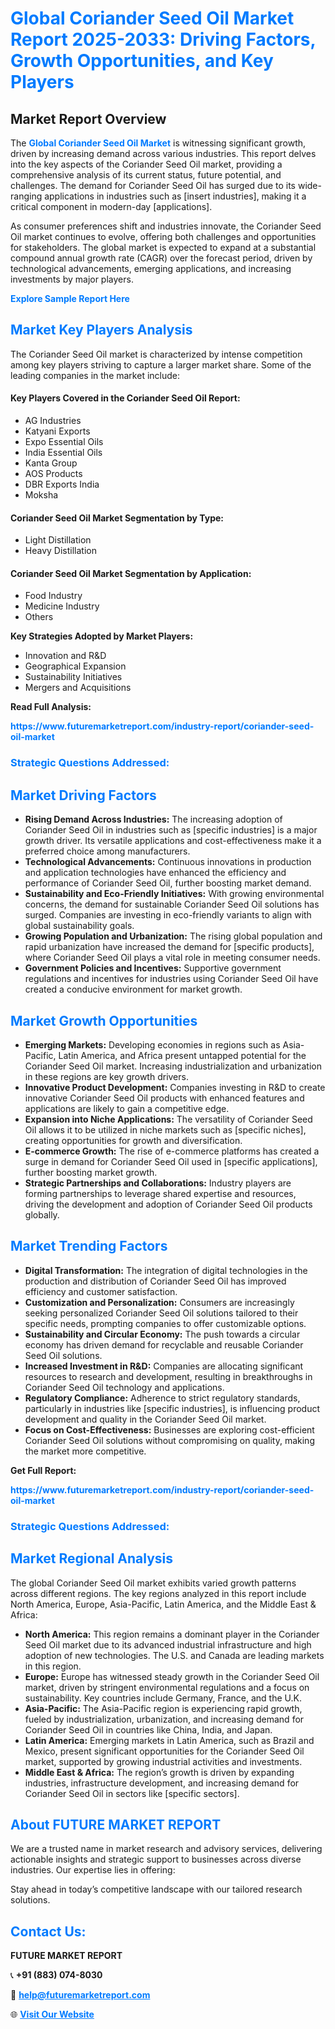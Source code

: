 <h1 style="color: #007BFF;">Global Coriander Seed Oil Market Report 2025-2033: Driving Factors, Growth Opportunities, and Key Players</h1>

<section id="overview">
<h2>Market Report Overview</h2>
<p>The <a href="https://www.futuremarketreport.com/industry-report/coriander-seed-oil-market" style="color: #007BFF; text-decoration: none;"><strong>Global Coriander Seed Oil Market</strong></a> is witnessing significant growth, driven by increasing demand across various industries. This report delves into the key aspects of the Coriander Seed Oil market, providing a comprehensive analysis of its current status, future potential, and challenges. The demand for Coriander Seed Oil has surged due to its wide-ranging applications in industries such as [insert industries], making it a critical component in modern-day [applications].</p>
<p>As consumer preferences shift and industries innovate, the Coriander Seed Oil market continues to evolve, offering both challenges and opportunities for stakeholders. The global market is expected to expand at a substantial compound annual growth rate (CAGR) over the forecast period, driven by technological advancements, emerging applications, and increasing investments by major players.</p>
</section>

<section id="overview">
<p><a href="https://www.futuremarketreport.com/request-sample/reportId=33364" style="color: #007BFF; text-decoration: none;"><strong>Explore Sample Report Here</strong></a></p>
</section>

<section id="key-players">
<h2 style="color: #007BFF;">Market Key Players Analysis</h2>
<p>The Coriander Seed Oil market is characterized by intense competition among key players striving to capture a larger market share. Some of the leading companies in the market include:</p>
<h4>Key Players Covered in the Coriander Seed Oil Report:</h4>
<ul><li>AG Industries</li><li>Katyani Exports</li><li>Expo Essential Oils</li><li>India Essential Oils</li><li>Kanta Group</li><li>AOS Products</li><li>DBR Exports India</li><li>Moksha</li></ul>
<h4>Coriander Seed Oil Market Segmentation by Type:</h4>
<ul><li>Light Distillation</li><li>Heavy Distillation</li></ul>

<h4>Coriander Seed Oil Market Segmentation by Application:</h4>
<ul><li>Food Industry</li><li>Medicine Industry</li><li>Others</li></ul>
<p><strong>Key Strategies Adopted by Market Players:</strong></p>
<ul>
<li>Innovation and R&D</li>
<li>Geographical Expansion</li>
<li>Sustainability Initiatives</li>
<li>Mergers and Acquisitions</li>
</ul>
</section>

<section>
<p><strong>Read Full Analysis: </strong></p><a href="https://www.futuremarketreport.com/industry-report/coriander-seed-oil-market" style="color: #007BFF; text-decoration: none;"><strong>https://www.futuremarketreport.com/industry-report/coriander-seed-oil-market</strong></a>
<h3 style="color: #007BFF;">Strategic Questions Addressed:</h3>
</section>

<section id="driving-factors">
<h2 style="color: #007BFF;">Market Driving Factors</h2>
<ul>
<li><strong>Rising Demand Across Industries:</strong> The increasing adoption of Coriander Seed Oil in industries such as [specific industries] is a major growth driver. Its versatile applications and cost-effectiveness make it a preferred choice among manufacturers.</li>
<li><strong>Technological Advancements:</strong> Continuous innovations in production and application technologies have enhanced the efficiency and performance of Coriander Seed Oil, further boosting market demand.</li>
<li><strong>Sustainability and Eco-Friendly Initiatives:</strong> With growing environmental concerns, the demand for sustainable Coriander Seed Oil solutions has surged. Companies are investing in eco-friendly variants to align with global sustainability goals.</li>
<li><strong>Growing Population and Urbanization:</strong> The rising global population and rapid urbanization have increased the demand for [specific products], where Coriander Seed Oil plays a vital role in meeting consumer needs.</li>
<li><strong>Government Policies and Incentives:</strong> Supportive government regulations and incentives for industries using Coriander Seed Oil have created a conducive environment for market growth.</li>
</ul>
</section>

<section id="growth-opportunities">
<h2 style="color: #007BFF;">Market Growth Opportunities</h2>
<ul>
<li><strong>Emerging Markets:</strong> Developing economies in regions such as Asia-Pacific, Latin America, and Africa present untapped potential for the Coriander Seed Oil market. Increasing industrialization and urbanization in these regions are key growth drivers.</li>
<li><strong>Innovative Product Development:</strong> Companies investing in R&D to create innovative Coriander Seed Oil products with enhanced features and applications are likely to gain a competitive edge.</li>
<li><strong>Expansion into Niche Applications:</strong> The versatility of Coriander Seed Oil allows it to be utilized in niche markets such as [specific niches], creating opportunities for growth and diversification.</li>
<li><strong>E-commerce Growth:</strong> The rise of e-commerce platforms has created a surge in demand for Coriander Seed Oil used in [specific applications], further boosting market growth.</li>
<li><strong>Strategic Partnerships and Collaborations:</strong> Industry players are forming partnerships to leverage shared expertise and resources, driving the development and adoption of Coriander Seed Oil products globally.</li>
</ul>
</section>

<section id="trending-factors">
<h2 style="color: #007BFF;">Market Trending Factors</h2>
<ul>
<li><strong>Digital Transformation:</strong> The integration of digital technologies in the production and distribution of Coriander Seed Oil has improved efficiency and customer satisfaction.</li>
<li><strong>Customization and Personalization:</strong> Consumers are increasingly seeking personalized Coriander Seed Oil solutions tailored to their specific needs, prompting companies to offer customizable options.</li>
<li><strong>Sustainability and Circular Economy:</strong> The push towards a circular economy has driven demand for recyclable and reusable Coriander Seed Oil solutions.</li>
<li><strong>Increased Investment in R&D:</strong> Companies are allocating significant resources to research and development, resulting in breakthroughs in Coriander Seed Oil technology and applications.</li>
<li><strong>Regulatory Compliance:</strong> Adherence to strict regulatory standards, particularly in industries like [specific industries], is influencing product development and quality in the Coriander Seed Oil market.</li>
<li><strong>Focus on Cost-Effectiveness:</strong> Businesses are exploring cost-efficient Coriander Seed Oil solutions without compromising on quality, making the market more competitive.</li>
</ul>
</section>

<section>
<p><strong>Get Full Report: </strong></p><a href="https://www.futuremarketreport.com/industry-report/coriander-seed-oil-market" style="color: #007BFF; text-decoration: none;"><strong>https://www.futuremarketreport.com/industry-report/coriander-seed-oil-market</strong></a>
<h3 style="color: #007BFF;">Strategic Questions Addressed:</h3>
</section>


<section id="regional-analysis">
<h2 style="color: #007BFF;">Market Regional Analysis</h2>
<p>The global Coriander Seed Oil market exhibits varied growth patterns across different regions. The key regions analyzed in this report include North America, Europe, Asia-Pacific, Latin America, and the Middle East & Africa:</p>
<ul>
<li><strong>North America:</strong> This region remains a dominant player in the Coriander Seed Oil market due to its advanced industrial infrastructure and high adoption of new technologies. The U.S. and Canada are leading markets in this region.</li>
<li><strong>Europe:</strong> Europe has witnessed steady growth in the Coriander Seed Oil market, driven by stringent environmental regulations and a focus on sustainability. Key countries include Germany, France, and the U.K.</li>
<li><strong>Asia-Pacific:</strong> The Asia-Pacific region is experiencing rapid growth, fueled by industrialization, urbanization, and increasing demand for Coriander Seed Oil in countries like China, India, and Japan.</li>
<li><strong>Latin America:</strong> Emerging markets in Latin America, such as Brazil and Mexico, present significant opportunities for the Coriander Seed Oil market, supported by growing industrial activities and investments.</li>
<li><strong>Middle East & Africa:</strong> The region’s growth is driven by expanding industries, infrastructure development, and increasing demand for Coriander Seed Oil in sectors like [specific sectors].</li>
</ul>
</section>

<footer>
<h2 style="color: #007BFF;">About FUTURE MARKET REPORT</h2>
<p>We are a trusted name in market research and advisory services, delivering actionable insights and strategic support to businesses across diverse industries. Our expertise lies in offering:</p>

<p>Stay ahead in today’s competitive landscape with our tailored research solutions.</p>

<h2 style="color: #007BFF;">Contact Us:</h2>
<p><strong>FUTURE MARKET REPORT</strong></p>
<p>📞 <strong>+91 (883) 074-8030</strong></p>
<p>📧 <strong><a href="mailto:help@futuremarketreport.com" style="color: #007BFF;">help@futuremarketreport.com</a></strong></p>
<p>🌐 <strong><a href="https://www.futuremarketreport.com/" style="color: #007BFF;">Visit Our Website</a></strong></p>
</footer>